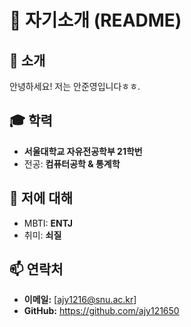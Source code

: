 # 📝 자기소개 (README)

## 👋 소개
안녕하세요! 저는 안준영입니다ㅎㅎ.

## 🎓 학력
- **서울대학교 자유전공학부 21학번**
- 전공: **컴퓨터공학 & 통계학**

## 📌 저에 대해
- MBTI: **ENTJ**
- 취미: **쇠질**

## 📫 연락처
- **이메일:** [ajy1216@snu.ac.kr]
- **GitHub:** https://github.com/ajy121650